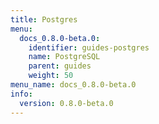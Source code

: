 ```yaml
---
title: Postgres
menu:
  docs_0.8.0-beta.0:
    identifier: guides-postgres
    name: PostgreSQL
    parent: guides
    weight: 50
menu_name: docs_0.8.0-beta.0
info:
  version: 0.8.0-beta.0
---
```



